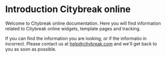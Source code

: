 # Introduction Citybreak online

Welcome to Citybreak online documentation.
Here you will find information related to Citybreak online widgets, template pages and tracking.

If you can find the information you are looking, or if the informatio in incorrect. 
Please contact us at <help@citybreak.com> and we'll get back to you as soon as possible.
